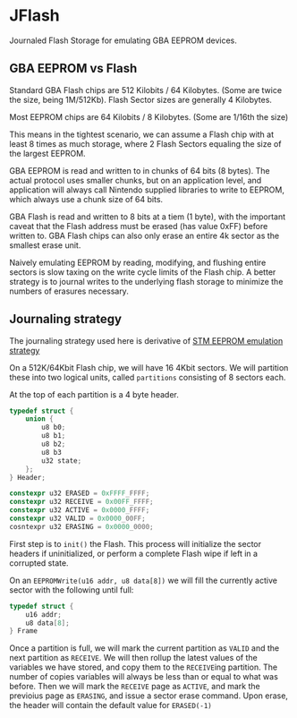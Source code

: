 # JFlash

Journaled Flash Storage for emulating GBA EEPROM devices.

## GBA EEPROM vs Flash

Standard GBA Flash chips are 512 Kilobits / 64 Kilobytes. (Some are twice the size, being 1M/512Kb).
Flash Sector sizes are generally 4 Kilobytes.

Most EEPROM chips are 64 Kilobits / 8 Kilobytes. (Some are 1/16th the size)

This means in the tightest scenario, we can assume a Flash chip with at least 8 times as much storage, where 2 Flash Sectors equaling the size of the largest EEPROM.

GBA EEPROM is read and written to in chunks of 64 bits (8 bytes). The actual protocol uses smaller chunks, but on an application level, and application will always call Nintendo supplied libraries to write to EEPROM, which always use a chunk size of 64 bits.

GBA Flash is read and written to 8 bits at a tiem (1 byte), with the important caveat that the Flash address must be erased (has value 0xFF) before written to. GBA Flash chips can also only erase an entire 4k sector as the smallest erase unit.

Naively emulating EEPROM by reading, modifying, and flushing entire sectors is slow taxing on the write cycle limits of the Flash chip. A better strategy is to journal writes to the underlying flash storage to minimize the numbers of erasures necessary.

## Journaling strategy

The journaling strategy used here is derivative of [STM EEPROM emulation strategy](https://www.st.com/resource/en/application_note/an4894-eeprom-emulation-techniques-and-software-for-stm32-microcontrollers-stmicroelectronics.pdf)

On a 512K/64Kbit Flash chip, we will have 16 4Kbit sectors. We will partition these into two logical units, called `partitions` consisting of 8 sectors each.

At the top of each partition is a 4 byte header.

```c++
typedef struct {
    union {
        u8 b0;
        u8 b1;
        u8 b2;
        u8 b3
        u32 state;
    };
} Header;

constexpr u32 ERASED = 0xFFFF_FFFF;
constexpr u32 RECEIVE = 0x00FF_FFFF;
constexpr u32 ACTIVE = 0x0000_FFFF;
constexpr u32 VALID = 0x0000_00FF;
cosntexpr u32 ERASING = 0x0000_0000;
```



First step is to `init()` the Flash. This process will initialize the sector headers if uninitialized, or perform a complete Flash wipe if left in a corrupted state.

On an `EEPROMWrite(u16 addr, u8 data[8])` we will fill the currently active sector with the following until full:

```c++
typedef struct {
    u16 addr;
    u8 data[8];
} Frame
```

Once a partition is full, we will mark the current partition as `VALID` and the next partition as `RECEIVE`. We will then rollup the latest values of the variables we have stored, and copy them to the `RECEIVE`ing partition. The number of copies variables will always be less than or equal to what was before. Then we will mark the `RECEIVE` page as `ACTIVE`, and mark the previoius page as `ERASING`, and issue a sector erase command. Upon erase, the header will contain the default value for `ERASED(-1)`

